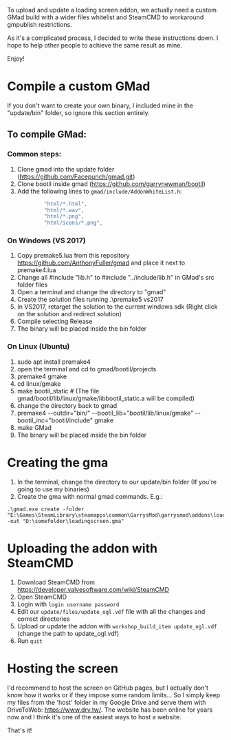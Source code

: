 To upload and update a loading screen addon, we actually need a custom GMad build with a wider files whitelist and SteamCMD to workaround gmpublish restrictions.

As it's a complicated process, I decided to write these instructions down. I hope to help other people to achieve the same result as mine.

Enjoy!

# Compile a custom GMad

If you don't want to create your own binary, I included mine in the "update/bin" folder, so ignore this section entirely.

## To compile GMad:

### Common steps:

1. Clone gmad into the update folder (https://github.com/Facepunch/gmad.git)
1. Clone bootil inside gmad (https://github.com/garrynewman/bootil)
1. Add the following lines to ``gmad/include/AddonWhiteList.h``:
```lua
			"html/*.html",
			"html/*.wav",
			"html/*.png",
			"html/icons/*.png",
```

### On Windows (VS 2017)

1. Copy premake5.lua from this repository https://github.com/AnthonyFuller/gmad and place it next to premake4.lua
1. Change all #include "lib.h" to #include "../include/lib.h" in GMad's src folder files
1. Open a terminal and change the directory to "gmad"
1. Create the solution files running .\premake5 vs2017
1. In VS2017, retarget the solution to the current windows sdk (Right click on the solution and redirect solution)
1. Compile selecting Release
1. The binary will be placed inside the bin folder
		
### On Linux (Ubuntu)

1. sudo apt install premake4
1. open the terminal and cd to gmad/bootil/projects
1. premake4 gmake
1. cd linux/gmake
1. make bootil_static # (The file gmad/bootil/lib/linux/gmake/libbootil_static.a will be compiled)
1. change the directory back to gmad
1. premake4 --outdir="bin/" --bootil_lib="bootil/lib/linux/gmake" --bootil_inc="bootil/include" gmake
1. make GMad
1. The binary will be placed inside the bin folder

# Creating the gma

1. In the terminal, change the directory to our update/bin folder (If you're going to use my binaries)
1. Create the gma with normal gmad commands. E.g.:
```
.\gmad.exe create -folder "E:\Games\SteamLibrary\steamapps\common\GarrysMod\garrysmod\addons\loadingscreen" -out "D:\somefolder\loadingscreen.gma"
```

# Uploading the addon with SteamCMD

1. Download SteamCMD from https://developer.valvesoftware.com/wiki/SteamCMD
1. Open SteamCMD
1. Login with ``login username password``
1. Edit our ``update/files/update_ogl.vdf`` file with all the changes and correct directories
1. Upload or update the addon with ``workshop_build_item update_ogl.vdf`` (change the path to update_ogl.vdf)
1. Run ``quit``

# Hosting the screen

I'd recommend to host the screen on GitHub pages, but I actually don't know how it works or if they impose some random limits... So I simply keep my files from the 'host' folder in my Google Drive and serve them with DriveToWeb: https://www.drv.tw/. The website has been online for years now and I think it's one of the easiest ways to host a website.

That's it!